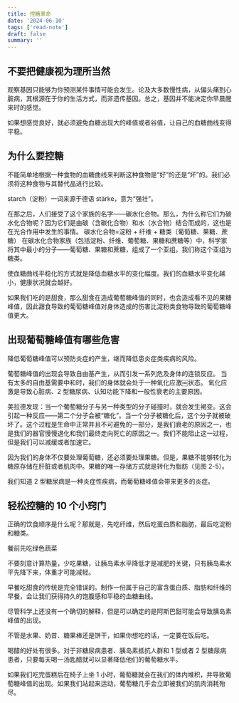 ```yaml
---
title: 控糖革命
date: '2024-06-10'
tags: ['read-note']
draft: false
summary: ''
---
```


## 不要把健康视为理所当然
观察基因只能够为你预测某件事情可能会发生。论及大多数慢性病，从偏头痛到心脏病，其根源在于你的生活方式，而非遗传基因。总之，基因并不能决定你早晨醒来时的感觉。

如果想感觉良好，就必须避免血糖出现大的峰值或者谷值，让自己的血糖曲线变得平稳。

## 为什么要控糖
不能简单地根据一种食物的血糖曲线来判断这种食物是“好”的还是“坏”的。我们必须将这种食物与其替代品进行比较。

starch（淀粉）一词来源于德语 stärke，意为“强壮”。

在那之后，人们接受了这个家族的名字——碳水化合物。那么，为什么称它们为碳水化合物呢？因为它们是由碳（含碳化合物）和水（水合物）结合而成的，这也是在光合作用中发生的事情。
碳水化合物=淀粉 + 纤维 + 糖类（葡萄糖、果糖、蔗糖）
在碳水化合物家族（包括淀粉、纤维、葡萄糖、果糖和蔗糖等）中，科学家将其中最小的分子——葡萄糖、果糖和蔗糖，组成了一个亚组。我们称这个亚组为糖类。

使血糖曲线平稳化的方式就是降低血糖水平的变化幅度。我们的血糖水平变化越小，健康状况就会越好。

如果我们吃的是甜食，那么甜食在造成葡萄糖峰值的同时，也会造成看不见的果糖峰值，因此甜食导致的葡萄糖峰值对身体造成的伤害比淀粉类食物导致的葡萄糖峰值更大。

## 出现葡萄糖峰值有哪些危害
降低葡萄糖峰值可以预防炎症的产生，继而降低患炎症类疾病的风险。

葡萄糖峰值的出现会导致自由基产生，从而引发一系列危及身体的连锁反应。
当有太多的自由基需要中和时，我们的身体就会处于一种氧化应激￼状态。
氧化应激是导致心脏病、2 型糖尿病、认知功能下降和一般性衰老的主要原因。

美拉德发现：当一个葡萄糖分子与另一种类型的分子碰撞时，就会发生褐变。这会引起一种反应——第二个分子会被“糖化”。当一个分子被糖化后，这个分子就被破坏了。这个过程是生命中正常并且不可避免的一部分，是我们衰老的原因之一，也是我们的器官慢慢退化和我们最终走向死亡的原因之一。我们不能阻止这一过程，但是我们可以减缓或者加速它。

因为我们的身体不仅要处理葡萄糖，还必须要处理果糖。但是，果糖不能够转化为糖原存储在肝脏或者肌肉中。果糖的唯一存储方式就是转化为脂肪（见图 2-5）。

我们知道 2 型糖尿病是一种炎症性疾病，而葡萄糖峰值会带来更多的炎症。

## 轻松控糖的 10 个小窍门
正确的饮食顺序是什么呢？那就是，先吃纤维，然后吃蛋白质和脂肪，最后吃淀粉和糖类。

餐前先吃绿色蔬菜

不要刻意计算热量，少吃果糖，让胰岛素水平降低才是减肥的关键，只有胰岛素水平先降下来，体重才可能减轻。

早餐吃甜食的传统是完全错误的。制作一份属于自己的富含蛋白质、脂肪和纤维的早餐，会让我们获得持久的饱腹感和平稳的血糖曲线。

尽管科学上还没有一个确切的解释，但是可以确定的是阿斯巴甜可能会导致胰岛素峰值的出现。

不管是水果、奶昔、糖果棒还是饼干，如果你想吃的话，一定要在饭后吃。

喝醋的好处有很多。对于非糖尿病患者、胰岛素抵抗人群和 1 型或者 2 型糖尿病患者，只要每天喝一汤匙醋就可以显著降低他们的葡萄糖水平。

如果我们吃完蛋糕后在椅子上坐 1 小时，葡萄糖就会在我们的体内堆积，并导致葡萄糖峰值的出现。如果我们站起来运动，葡萄糖几乎会立即被我们的肌肉消耗殆尽。

